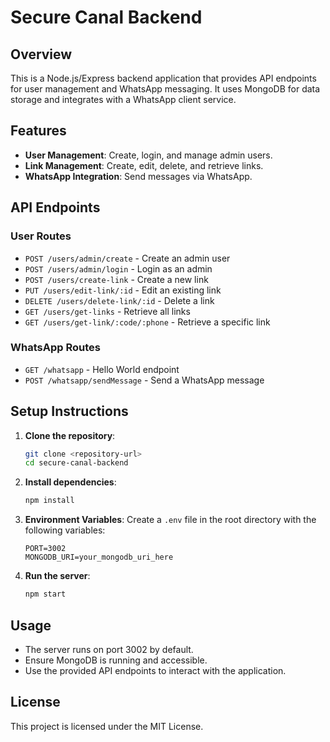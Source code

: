 # Secure Canal Backend

## Overview
This is a Node.js/Express backend application that provides API endpoints for user management and WhatsApp messaging. It uses MongoDB for data storage and integrates with a WhatsApp client service.

## Features
- **User Management**: Create, login, and manage admin users.
- **Link Management**: Create, edit, delete, and retrieve links.
- **WhatsApp Integration**: Send messages via WhatsApp.

## API Endpoints
### User Routes
- `POST /users/admin/create` - Create an admin user
- `POST /users/admin/login` - Login as an admin
- `POST /users/create-link` - Create a new link
- `PUT /users/edit-link/:id` - Edit an existing link
- `DELETE /users/delete-link/:id` - Delete a link
- `GET /users/get-links` - Retrieve all links
- `GET /users/get-link/:code/:phone` - Retrieve a specific link

### WhatsApp Routes
- `GET /whatsapp` - Hello World endpoint
- `POST /whatsapp/sendMessage` - Send a WhatsApp message

## Setup Instructions
1. **Clone the repository**:
   ```bash
   git clone <repository-url>
   cd secure-canal-backend
   ```

2. **Install dependencies**:
   ```bash
   npm install
   ```

3. **Environment Variables**:
   Create a `.env` file in the root directory with the following variables:
   ```
   PORT=3002
   MONGODB_URI=your_mongodb_uri_here
   ```

4. **Run the server**:
   ```bash
   npm start
   ```

## Usage
- The server runs on port 3002 by default.
- Ensure MongoDB is running and accessible.
- Use the provided API endpoints to interact with the application.

## License
This project is licensed under the MIT License.